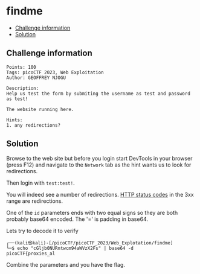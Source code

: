 # findme

- [Challenge information](findme.md#challenge-information)
- [Solution](findme.md#solution)

## Challenge information
```
Points: 100
Tags: picoCTF 2023, Web Exploitation
Author: GEOFFREY NJOGU

Description:
Help us test the form by submiting the username as test and password as test!

The website running here.

Hints:
1. any redirections?
```

## Solution

Browse to the web site but before you login start DevTools in your browser (press F12) and navigate to the `Network` tab as the hint wants us to look for redirections. 

Then login with `test:test!`.

You will indeed see a number of redirections. [HTTP status codes](https://developer.mozilla.org/en-US/docs/Web/HTTP/Status) in the 3xx range are redirections.

One of the `id` parameters ends with two equal signs so they are both probably base64 encoded. The '=' is padding in base64.

Lets try to decode it to verify
```
┌──(kali㉿kali)-[/picoCTF/picoCTF_2023/Web_Explotation/findme]
└─$ echo "cGljb0NURntwcm94aWVzX2Fs" | base64 -d
picoCTF{proxies_al  
```

Combine the parameters and you have the flag.
